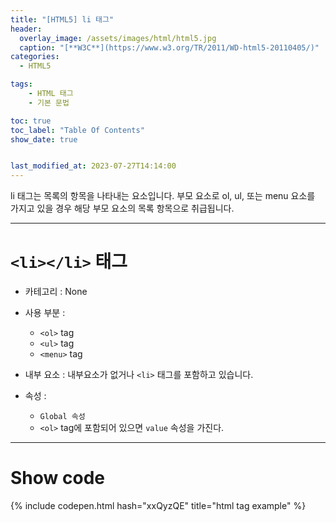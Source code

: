 ```yaml
---
title: "[HTML5] li 태그"
header:
  overlay_image: /assets/images/html/html5.jpg
  caption: "[**W3C**](https://www.w3.org/TR/2011/WD-html5-20110405/)"
categories:
  - HTML5

tags:
    - HTML 태그
    - 기본 문법

toc: true
toc_label: "Table Of Contents"
show_date: true


last_modified_at: 2023-07-27T14:14:00
---
```


li 태그는 목록의 항목을 나타내는 요소입니다. 부모 요소로 ol, ul, 또는 menu 요소를 가지고 있을 경우 해당 부모 요소의 목록 항목으로 취급됩니다.

---

# `<li></li>` 태그

- 카테고리 : None
  
- 사용 부분 : 
  - `<ol>` tag
  - `<ul>` tag
  - `<menu>` tag
  
- 내부 요소 : 내부요소가 없거나 `<li>` 태그를 포함하고 있습니다.

- 속성 : 
  - `Global 속성`
  - `<ol>` tag에 포함되어 있으면 `value` 속성을 가진다.

---

# Show code
{% include codepen.html hash="xxQyzQE" title="html tag example" %}